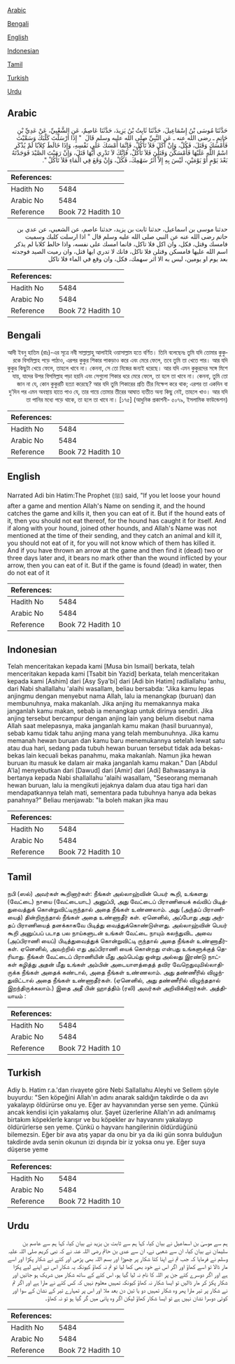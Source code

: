 [Arabic](#arabic)

[Bengali](#bengali)

[English](#english)

[Indonesian](#indonesian)

[Tamil](#tamil)

[Turkish](#turkish)

[Urdu](#urdu)

## Arabic


<div dir="rtl" lang="ar" style={{fontSize:'larger',backgroundColor:'#f8f9fa',padding:20}}>
حَدَّثَنَا مُوسَى بْنُ إِسْمَاعِيلَ، حَدَّثَنَا ثَابِتُ بْنُ يَزِيدَ، حَدَّثَنَا عَاصِمٌ، عَنِ الشَّعْبِيِّ، عَنْ عَدِيِّ بْنِ حَاتِمٍ ـ رضى الله عنه ـ عَنِ النَّبِيِّ صلى الله عليه وسلم قَالَ ‏ "‏ إِذَا أَرْسَلْتَ كَلْبَكَ وَسَمَّيْتَ فَأَمْسَكَ وَقَتَلَ، فَكُلْ، وَإِنْ أَكَلَ فَلاَ تَأْكُلْ، فَإِنَّمَا أَمْسَكَ عَلَى نَفْسِهِ، وَإِذَا خَالَطَ كِلاَبًا لَمْ يُذْكَرِ اسْمُ اللَّهِ عَلَيْهَا فَأَمْسَكْنَ وَقَتَلْنَ فَلاَ تَأْكُلْ، فَإِنَّكَ لاَ تَدْرِي أَيُّهَا قَتَلَ، وَإِنْ رَمَيْتَ الصَّيْدَ فَوَجَدْتَهُ بَعْدَ يَوْمٍ أَوْ يَوْمَيْنِ، لَيْسَ بِهِ إِلاَّ أَثَرُ سَهْمِكَ، فَكُلْ، وَإِنْ وَقَعَ فِي الْمَاءِ فَلاَ تَأْكُلْ ‏"‏‏.‏
</div>
<div style={{backgroundColor:'#f8f9fa',padding:20, marginBottom: 10}}><table> <thead> <tr> <th>References:</th> <th></th> </tr> </thead> <tbody><tr><td>Hadith No</td><td>5484</td></tr><tr><td>Arabic No</td><td>5484</td></tr><tr><td>Reference</td><td>Book 72 Hadith 10</td></tr></tbody></table></div>


<div dir="rtl" lang="ar" style={{fontSize:'larger',backgroundColor:'#f8f9fa',padding:20}}>
حدثنا موسى بن اسماعيل، حدثنا ثابت بن يزيد، حدثنا عاصم، عن الشعبي، عن عدي بن حاتم رضى الله عنه عن النبي صلى الله عليه وسلم قال " اذا ارسلت كلبك وسميت فامسك وقتل، فكل، وان اكل فلا تاكل، فانما امسك على نفسه، واذا خالط كلابا لم يذكر اسم الله عليها فامسكن وقتلن فلا تاكل، فانك لا تدري ايها قتل، وان رميت الصيد فوجدته بعد يوم او يومين، ليس به الا اثر سهمك، فكل، وان وقع في الماء فلا تاكل
</div>
<div style={{backgroundColor:'#f8f9fa',padding:20, marginBottom: 10}}><table> <thead> <tr> <th>References:</th> <th></th> </tr> </thead> <tbody><tr><td>Hadith No</td><td>5484</td></tr><tr><td>Arabic No</td><td>5484</td></tr><tr><td>Reference</td><td>Book 72 Hadith 10</td></tr></tbody></table></div>

## Bengali


<div dir="rtl" lang="bn" style={{fontSize:'larger',backgroundColor:'#f8f9fa',padding:20}}>
আদী ইবনু হাতিম (রাঃ)-এর সূত্রে নবী সাল্লাল্লাহু আলাইহি ওয়াসাল্লাম হতে বর্ণিত। তিনি বলেছেনঃ তুমি যদি তোমার কুকুরকে বিসমিল্লাহ পড়ে পাঠাও, এরপর কুকুর শিকার পাকড়াও করে এবং মেরে ফেলে, তবে তুমি তা খেতে পার। আর যদি কুকুর কিছুটা খেয়ে ফেলে, তাহলে খাবে না। কেননা, সে তো নিজের জন্যই ধরেছে। আর যদি এমন কুকুরদের সঙ্গে মিশে যায়, যাদের উপর বিসমিল্লাহ পড়া হয়নি এবং সেগুলো শিকার ধরে মেরে ফেলে, তা হলে তা খাবে না। কেননা, তুমি তো জান না যে, কোন কুকুরটি হত্যা করেছে? আর যদি তুমি শিকারের প্রতি তীর নিক্ষেপ করে থাক; এরপর তা একদিন বা দু’দিন পর এমন অবস্থায় হাতে পাও যে, তার গায়ে তোমার তীরের আঘাত ব্যতীত অন্য কিছু নেই, তাহলে খাও। আর যদি তা পানির মধ্যে পড়ে থাকে, তা হলে তা খাবে না। [১৭৫] (আধুনিক প্রকাশনী- ৫০৭৯, ইসলামিক ফাউন্ডেশন)
</div>
<div style={{backgroundColor:'#f8f9fa',padding:20, marginBottom: 10}}><table> <thead> <tr> <th>References:</th> <th></th> </tr> </thead> <tbody><tr><td>Hadith No</td><td>5484</td></tr><tr><td>Arabic No</td><td>5484</td></tr><tr><td>Reference</td><td>Book 72 Hadith 10</td></tr></tbody></table></div>

## English


<div dir="ltr" lang="en" style={{fontSize:'larger',backgroundColor:'#f8f9fa',padding:20}}>
Narrated Adi bin Hatim:The Prophet (ﷺ) said, "If you let loose your hound after a game and mention Allah's Name on sending it, and the hound catches the game and kills it, then you can eat of it. But if the hound eats of it, then you should not eat thereof, for the hound has caught it for itself. And if along with your hound, joined other hounds, and Allah's Name was not mentioned at the time of their sending, and they catch an animal and kill it, you should not eat of it, for you will not know which of them has killed it. And if you have thrown an arrow at the game and then find it (dead) two or three days later and, it bears no mark other than the wound inflicted by your arrow, then you can eat of it. But if the game is found (dead) in water, then do not eat of it
</div>
<div style={{backgroundColor:'#f8f9fa',padding:20, marginBottom: 10}}><table> <thead> <tr> <th>References:</th> <th></th> </tr> </thead> <tbody><tr><td>Hadith No</td><td>5484</td></tr><tr><td>Arabic No</td><td>5484</td></tr><tr><td>Reference</td><td>Book 72 Hadith 10</td></tr></tbody></table></div>

## Indonesian


<div dir="ltr" lang="id" style={{fontSize:'larger',backgroundColor:'#f8f9fa',padding:20}}>
Telah menceritakan kepada kami [Musa bin Ismail] berkata, telah menceritakan kepada kami [Tsabit bin Yazid] berkata, telah menceritakan kepada kami [Ashim] dari [Asy Sya'bi] dari [Adi bin Hatim] radliallahu 'anhu, dari Nabi shallallahu 'alaihi wasallam, beliau bersabda: "Jika kamu lepas anjingmu dengan menyebut nama Allah, lalu ia menangkap (buruan) dan membunuhnya, maka makanlah. Jika anjing itu memakannya maka janganlah kamu makan, sebab ia menangkap untuk dirinya sendiri. Jika anjing tersebut bercampur dengan anjing lain yang belum disebut nama Allah saat melepasnya, maka janganlah kamu makan (hasil buruannya), sebab kamu tidak tahu anjing mana yang telah membunuhnya. Jika kamu memanah hewan buruan dan kamu baru menemukannya setelah lewat satu atau dua hari, sedang pada tubuh hewan buruan tersebut tidak ada bekas-bekas lain kecuali bekas panahmu, maka makanlah. Namun jika hewan buruan itu masuk ke dalam air maka janganlah kamu makan." Dan [Abdul A'la] menyebutkan dari [Dawud] dari [Amir] dari [Adi] Bahwasanya ia bertanya kepada Nabi shallallahu 'alaihi wasallam, "Seseorang memanah hewan buruan, lalu ia mengikuti jejaknya dalam dua atau tiga hari dan mendapatkannya telah mati, sementara pada tubuhnya hanya ada bekas panahnya?" Beliau menjawab: "Ia boleh makan jika mau
</div>
<div style={{backgroundColor:'#f8f9fa',padding:20, marginBottom: 10}}><table> <thead> <tr> <th>References:</th> <th></th> </tr> </thead> <tbody><tr><td>Hadith No</td><td>5484</td></tr><tr><td>Arabic No</td><td>5484</td></tr><tr><td>Reference</td><td>Book 72 Hadith 10</td></tr></tbody></table></div>

## Tamil


<div dir="ltr" lang="ta" style={{fontSize:'larger',backgroundColor:'#f8f9fa',padding:20}}>
நபி (ஸல்) அவர்கள் கூறினார்கள்: நீங்கள் அல்லாஹ்வின் பெயர் கூறி, உங்களது (வேட்டை) நாயை (வேட்டையாட) அனுப்பி, அது வேட்டைப் பிராணியைக் கவ்விப் பிடித்துவைத்துக் கொன்றுவிட்டிருந்தால் அதை நீங்கள் உண்ணலாம். அது (அந்தப் பிராணியைத்) தின்றிருந்தால் நீங்கள் அதை உண்ணாதீர் கள். ஏனெனில், அப்போது அது அந்தப் பிராணியைத் தனக்காகவே பிடித்து வைத்துக்கொண்டுள்ளது. அல்லாஹ்வின் பெயர் கூறி அனுப்பப் படாத பல நாய்களுடன் உங்கள் வேட்டை நாயும் கலந்துவிட அவை (அப்பிராணி யைப்) பிடித்துவைத்துக் கொன்றுவிட்டி ருந்தால் அதை நீங்கள் உண்ணாதீர்கள். ஏனெனில், அவற்றில் எது அப்பிராணி யைக் கொன்றது என்பது உங்களுக்குத் தெரியாது. நீங்கள் வேட்டைப் பிராணியின் மீது அம்பெய்து ஒன்று அல்லது இரண்டு நாட்கள் கழித்து அதன் மீது உங்கள் அம்பின் அடையாளத்தைத் தவிர வேறெதுவுமில்லாதிருக்க நீங்கள் அதைக் கண்டால், அதை நீங்கள் உண்ணலாம். அது தண்ணீரில் விழுந்துவிட்டால் அதை நீங்கள் உண்ணாதீர்கள். (ஏனெனில், அது தண்ணீரில் விழுந்ததால் இறந்திருக்கலாம்.) இதை அதீ பின் ஹாத்திம் (ரலி) அவர்கள் அறிவிக்கிறார்கள். அத்தியாயம் :
</div>
<div style={{backgroundColor:'#f8f9fa',padding:20, marginBottom: 10}}><table> <thead> <tr> <th>References:</th> <th></th> </tr> </thead> <tbody><tr><td>Hadith No</td><td>5484</td></tr><tr><td>Arabic No</td><td>5484</td></tr><tr><td>Reference</td><td>Book 72 Hadith 10</td></tr></tbody></table></div>

## Turkish


<div dir="ltr" lang="tr" style={{fontSize:'larger',backgroundColor:'#f8f9fa',padding:20}}>
Adiy b. Hatim r.a.'dan rivayete göre Nebi Sallallahu Aleyhi ve Sellem şöyle buyurdu: "Sen köpeğini Allah'ın adını anarak saldığın takdirde o da avı yakalayıp öldürürse onu ye. Eğer av hayvanından yerse sen yeme. Çünkü ancak kendisi için yakalamış olur. Şayet üzerlerine Allah'ın adı anılmamış birtakım köpeklerle karışır ve bu köpekler av hayvanını yakalayıp öldürürlerse sen yeme. Çünkü o hayvanı hangilerinin öldürdüğünü bilemezsin. Eğer bir ava atış yapar da onu bir ya da iki gün sonra bulduğun takdirde avda senin okunun izi dışında bir iz yoksa onu ye. Eğer suya düşerse yeme
</div>
<div style={{backgroundColor:'#f8f9fa',padding:20, marginBottom: 10}}><table> <thead> <tr> <th>References:</th> <th></th> </tr> </thead> <tbody><tr><td>Hadith No</td><td>5484</td></tr><tr><td>Arabic No</td><td>5484</td></tr><tr><td>Reference</td><td>Book 72 Hadith 10</td></tr></tbody></table></div>

## Urdu


<div dir="rtl" lang="ur" style={{fontSize:'larger',backgroundColor:'#f8f9fa',padding:20}}>
ہم سے موسیٰ بن اسماعیل نے بیان کیا، کہا ہم سے ثابت بن یزید نے بیان کیا، کہا ہم سے عاصم بن سلیمان نے بیان کیا، ان سے شعبی نے، ان سے عدی بن حاتم رضی اللہ عنہ نے کہ نبی کریم صلی اللہ علیہ وسلم نے فرمایا کہ جب تم نے اپنا کتا شکار پر چھوڑا اور بسم اللہ بھی پڑھی اور کتے نے شکار پکڑا اور اسے مار ڈالا تو اسے کھاؤ اور اگر اس نے خود بھی کھا لیا تو تم نہ کھاؤ کیونکہ یہ شکار اس نے اپنے لیے پکڑا ہے اور اگر دوسرے کتے جن پر اللہ کا نام نہ لیا گیا ہو، اس کتے کے ساتھ شکار میں شریک ہو جائیں اور شکار پکڑ کر مار ڈالیں تو ایسا شکار نہ کھاؤ کیونکہ تمہیں معلوم نہیں کہ کس کتے نے مارا ہے اور اگر تم نے شکار پر تیر مارا پھر وہ شکار تمہیں دو یا تین دن بعد ملا اور اس پر تمہارے تیر کے نشان کے سوا اور کوئی دوسرا نشان نہیں ہے تو ایسا شکار کھاؤ لیکن اگر وہ پانی میں گر گیا ہو تو نہ کھاؤ۔
</div>
<div style={{backgroundColor:'#f8f9fa',padding:20, marginBottom: 10}}><table> <thead> <tr> <th>References:</th> <th></th> </tr> </thead> <tbody><tr><td>Hadith No</td><td>5484</td></tr><tr><td>Arabic No</td><td>5484</td></tr><tr><td>Reference</td><td>Book 72 Hadith 10</td></tr></tbody></table></div>